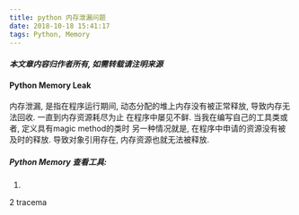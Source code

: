 ```yaml
---
title: python 内存泄漏问题
date: 2018-10-18 15:41:17
tags: Python, Memory
---
```

#### ***本文章内容归作者所有, 如需转载请注明来源***
#### Python Memory Leak

内存泄漏, 是指在程序运行期间, 动态分配的堆上内存没有被正常释放, 导致内存无法回收. 一直到内存资源耗尽为止
在程序中屡见不鲜. 当我在编写自己的工具类或者, 定义具有magic method的类时
另一种情况就是, 在程序中申请的资源没有被及时的释放. 导致对象引用存在, 内存资源也就无法被释放.

##### Python Memory 查看工具:
1. 


2 tracema
